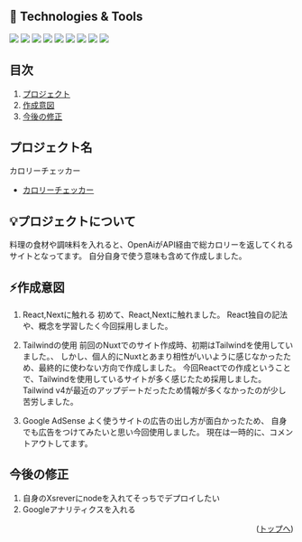 <div id="top"></div>

## 🔧 Technologies & Tools
<!-- シールド一覧 -->
![](https://img.shields.io/badge/UI-Figma-informational?style=flat&logo=figma&logoColor=white&color=2bbc8a)
![](https://img.shields.io/badge/Code-React-informational?logo=react&logoColor=white&color=2bbc8a)
![](https://img.shields.io/badge/Code-Next-informational?logo=nextdotjs&logoColor=white&color=2bbc8a)
![](https://img.shields.io/badge/Server-Next-informational?logo=vercel&logoColor=white&color=2bbc8a)
![](https://img.shields.io/badge/AdSense-Google%20AdSense-informational?logo=googleads&logoColor=white&color=2bbc8a)
![](https://img.shields.io/badge/Code-TypeScript-informational?style=flat&logo=typescript&logoColor=white&color=2bbc8a)
![](https://img.shields.io/badge/CSS-TailWind-informational?logo=tailwindcss&logoColor=white&color=2bbc8a)
![](https://img.shields.io/badge/Editor-VScode-informational?style=flat&logo=intellijidea&logoColor=white&color=2bbc8a)
![](https://img.shields.io/badge/Code-Node.js-informational?logo=nodedotjs&logoColor=white&color=2bbc8a)


## 目次

1. [プロジェクト](#プロジェクト)
2. [作成意図](#作成意図)
3. [今後の修正](#今後の修正)

## プロジェクト名

カロリーチェッカー
- [カロリーチェッカー](https://cal-cheacker.vercel.app/)

## 💡プロジェクトについて

料理の食材や調味料を入れると、OpenAiがAPI経由で総カロリーを返してくれる
サイトとなってます。
自分自身で使う意味も含めて作成しました。

## ⚡作成意図
1. React,Nextに触れる
初めて、React,Nextに触れました。
React独自の記法や、概念を学習したく今回採用しました。


2. Tailwindの使用
前回のNuxtでのサイト作成時、初期はTailwindを使用していました。、
しかし、個人的にNuxtとあまり相性がいいように感じなかったため、最終的に使わない方向で作成しました。
今回Reactでの作成ということで、Tailwindを使用しているサイトが多く感じたため採用しました。
Tailwind v4が最近のアップデートだったため情報が多くなかったのが少し苦労しました。

3. Google AdSense
よく使うサイトの広告の出し方が面白かったため、
自身でも広告をつけてみたいと思い今回使用しました。
現在は一時的に、コメントアウトしてます。


## 今後の修正
1. 自身のXsreverにnodeを入れてそっちでデプロイしたい
2. Googleアナリティクスを入れる
<p align="right">(<a href="#top">トップへ</a>)</p>
